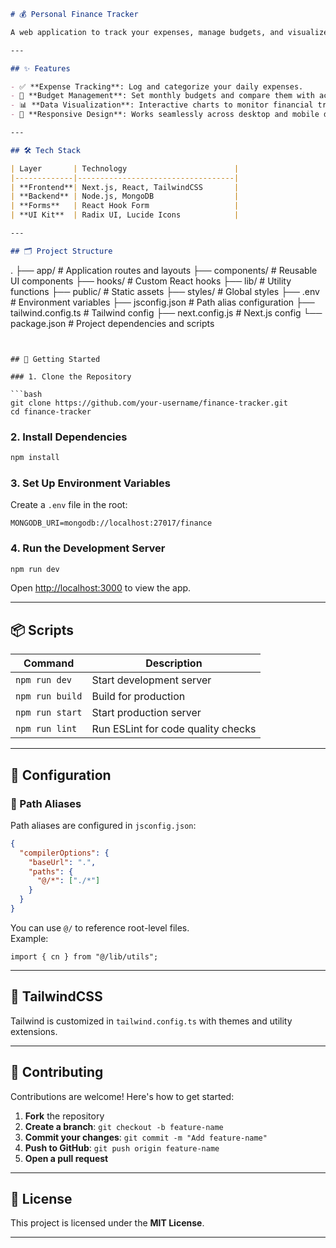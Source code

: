```markdown
# 💰 Personal Finance Tracker

A web application to track your expenses, manage budgets, and visualize your financial data. Built using **Next.js**, **React**, **TailwindCSS**, and **MongoDB**.

---

## ✨ Features

- ✅ **Expense Tracking**: Log and categorize your daily expenses.
- 💼 **Budget Management**: Set monthly budgets and compare them with actual spending.
- 📊 **Data Visualization**: Interactive charts to monitor financial trends.
- 📱 **Responsive Design**: Works seamlessly across desktop and mobile devices.

---

## 🛠️ Tech Stack

| Layer       | Technology                        |
|-------------|-----------------------------------|
| **Frontend**| Next.js, React, TailwindCSS       |
| **Backend** | Node.js, MongoDB                  |
| **Forms**   | React Hook Form                   |
| **UI Kit**  | Radix UI, Lucide Icons            |

---

## 🗂️ Project Structure

```
.
├── app/           # Application routes and layouts
├── components/    # Reusable UI components
├── hooks/         # Custom React hooks
├── lib/           # Utility functions
├── public/        # Static assets
├── styles/        # Global styles
├── .env           # Environment variables
├── jsconfig.json  # Path alias configuration
├── tailwind.config.ts  # Tailwind config
├── next.config.js # Next.js config
└── package.json   # Project dependencies and scripts
```


## 🚀 Getting Started

### 1. Clone the Repository

```bash
git clone https://github.com/your-username/finance-tracker.git
cd finance-tracker
```

### 2. Install Dependencies

```bash
npm install
```

### 3. Set Up Environment Variables

Create a `.env` file in the root:

```env
MONGODB_URI=mongodb://localhost:27017/finance
```

### 4. Run the Development Server

```bash
npm run dev
```

Open [http://localhost:3000](http://localhost:3000) to view the app.

---

## 📦 Scripts

| Command           | Description                          |
|-------------------|--------------------------------------|
| `npm run dev`     | Start development server             |
| `npm run build`   | Build for production                 |
| `npm run start`   | Start production server              |
| `npm run lint`    | Run ESLint for code quality checks   |

---

## 🔗 Configuration

### 🔄 Path Aliases

Path aliases are configured in `jsconfig.json`:

```json
{
  "compilerOptions": {
    "baseUrl": ".",
    "paths": {
      "@/*": ["./*"]
    }
  }
}
```

You can use `@/` to reference root-level files.  
Example:

```tsx
import { cn } from "@/lib/utils";
```

---

## 🎨 TailwindCSS

Tailwind is customized in `tailwind.config.ts` with themes and utility extensions.

---

## 🤝 Contributing

Contributions are welcome! Here's how to get started:

1. **Fork** the repository
2. **Create a branch**: `git checkout -b feature-name`
3. **Commit your changes**: `git commit -m "Add feature-name"`
4. **Push to GitHub**: `git push origin feature-name`
5. **Open a pull request**

---

## 📄 License

This project is licensed under the **MIT License**.

---

<!-- **Happy Tracking! 🎉** -->

